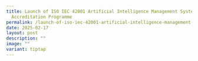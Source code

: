 ```yaml
---
title: Launch of ISO IEC 42001 Artificial Intelligence Management Systems
  Accreditation Programme
permalink: /launch-of-iso-iec-42001-artificial-intelligence-management-systems-accreditation-programme/
date: 2025-02-17
layout: post
description: ""
image: ""
variant: tiptap
---
```

